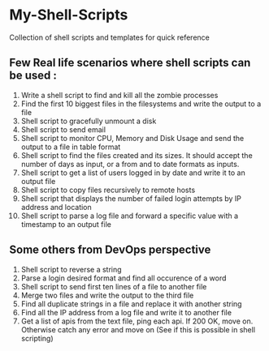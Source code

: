 # My-Shell-Scripts
Collection of shell scripts and templates for quick reference

##  Few Real life scenarios where shell scripts can be used : 
1) Write a shell script to find and kill all the zombie processes
2) Find the first 10 biggest files in the filesystems and write the output to a file
3) Shell script to gracefully unmount a disk
4) Shell script to send email
5) Shell script to monitor CPU, Memory and Disk Usage and send the output to a file in table format
6) Shell script to find the files created and its sizes. It should accept the number of days as input, or a from and to date formats as inputs.
7) Shell script to get a list of users logged in by date and write it to an output file
8) Shell script to copy files recursively to remote hosts
9) Shell script that displays the number of failed login attempts by IP address and location
10) Shell script to parse a log file and forward a specific value with a timestamp to an output file

## Some others from DevOps perspective 
1) Shell script to reverse a string
2) Parse a login desired format and find all occurence of a word
3) Shell script to send first ten lines of a file to another file
4) Merge two files and write the output to the third file
5) Find all duplicate strings in a file and replace it with another string
6) Find all the IP address from a log file and write it to another file
7) Get a list of apis from the text file, ping each api. If 200 OK, move on. Otherwise catch any error and move on (See if this is possible in shell scripting)
